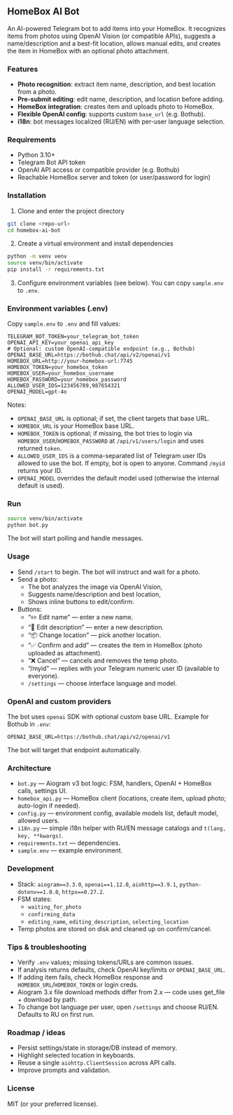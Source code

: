 ## HomeBox AI Bot
An AI-powered Telegram bot to add items into your HomeBox. It recognizes items from photos using OpenAI Vision (or compatible APIs), suggests a name/description and a best-fit location, allows manual edits, and creates the item in HomeBox with an optional photo attachment.

### Features
- **Photo recognition**: extract item name, description, and best location from a photo.
- **Pre-submit editing**: edit name, description, and location before adding.
- **HomeBox integration**: creates item and uploads photo to HomeBox.
- **Flexible OpenAI config**: supports custom `base_url` (e.g. Bothub).
- **i18n**: bot messages localized (RU/EN) with per-user language selection.

### Requirements
- Python 3.10+
- Telegram Bot API token
- OpenAI API access or compatible provider (e.g. Bothub)
- Reachable HomeBox server and token (or user/password for login)

### Installation
1) Clone and enter the project directory
```bash
git clone <repo-url>
cd homebox-ai-bot
```
2) Create a virtual environment and install dependencies
```bash
python -m venv venv
source venv/bin/activate
pip install -r requirements.txt
```
3) Configure environment variables (see below). You can copy `sample.env` to `.env`.

### Environment variables (.env)
Copy `sample.env` to `.env` and fill values:
```env
TELEGRAM_BOT_TOKEN=your_telegram_bot_token
OPENAI_API_KEY=your_openai_api_key
# Optional: custom OpenAI-compatible endpoint (e.g., Bothub)
OPENAI_BASE_URL=https://bothub.chat/api/v2/openai/v1
HOMEBOX_URL=http://your-homebox-url:7745
HOMEBOX_TOKEN=your_homebox_token
HOMEBOX_USER=your_homebox_username
HOMEBOX_PASSWORD=your_homebox_password
ALLOWED_USER_IDS=123456789,987654321
OPENAI_MODEL=gpt-4o
```
Notes:
- `OPENAI_BASE_URL` is optional; if set, the client targets that base URL.
- `HOMEBOX_URL` is your HomeBox base URL.
- `HOMEBOX_TOKEN` is optional; if missing, the bot tries to login via `HOMEBOX_USER`/`HOMEBOX_PASSWORD` at `/api/v1/users/login` and uses returned `token`.
- `ALLOWED_USER_IDS` is a comma-separated list of Telegram user IDs allowed to use the bot. If empty, bot is open to anyone. Command `/myid` returns your ID.
- `OPENAI_MODEL` overrides the default model used (otherwise the internal default is used).

### Run
```bash
source venv/bin/activate
python bot.py
```
The bot will start polling and handle messages.

### Usage
- Send `/start` to begin. The bot will instruct and wait for a photo.
- Send a photo:
  - The bot analyzes the image via OpenAI Vision,
  - Suggests name/description and best location,
  - Shows inline buttons to edit/confirm.
- Buttons:
  - “✏️ Edit name” — enter a new name.
  - “📝 Edit description” — enter a new description.
  - “📦 Change location” — pick another location.
  - “✅ Confirm and add” — creates the item in HomeBox (photo uploaded as attachment).
  - “❌ Cancel” — cancels and removes the temp photo.
  - “/myid” — replies with your Telegram numeric user ID (available to everyone).
  - `/settings` — choose interface language and model.

### OpenAI and custom providers
The bot uses `openai` SDK with optional custom base URL. Example for Bothub in `.env`:
```env
OPENAI_BASE_URL=https://bothub.chat/api/v2/openai/v1
```
The bot will target that endpoint automatically.

### Architecture
- `bot.py` — Aiogram v3 bot logic: FSM, handlers, OpenAI + HomeBox calls, settings UI.
- `homebox_api.py` — HomeBox client (locations, create item, upload photo; auto-login if needed).
- `config.py` — environment config, available models list, default model, allowed users.
- `i18n.py` — simple i18n helper with RU/EN message catalogs and `t(lang, key, **kwargs)`.
- `requirements.txt` — dependencies.
- `sample.env` — example environment.

### Development
- Stack: `aiogram==3.3.0`, `openai==1.12.0`, `aiohttp==3.9.1`, `python-dotenv==1.0.0`, `httpx==0.27.2`.
- FSM states:
  - `waiting_for_photo`
  - `confirming_data`
  - `editing_name`, `editing_description`, `selecting_location`
- Temp photos are stored on disk and cleaned up on confirm/cancel.

### Tips & troubleshooting
- Verify `.env` values; missing tokens/URLs are common issues.
- If analysis returns defaults, check OpenAI key/limits or `OPENAI_BASE_URL`.
- If adding item fails, check HomeBox response and `HOMEBOX_URL`/`HOMEBOX_TOKEN` or login creds.
- Aiogram 3.x file download methods differ from 2.x — code uses get_file + download by path.
 - To change bot language per user, open `/settings` and choose RU/EN. Defaults to RU on first run.

### Roadmap / ideas
- Persist settings/state in storage/DB instead of memory.
- Highlight selected location in keyboards.
- Reuse a single `aiohttp.ClientSession` across API calls.
- Improve prompts and validation.

### License
MIT (or your preferred license).
